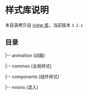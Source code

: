 # 样式库说明

本目录拷贝自 [iview 库](https://github.com/iview/iview/tree/master/src/styles)，当前版本 `3.2.1`

## 目录

|-- animation  (动画)

|-- common  (全局样式)

|-- components  (组件样式)

|-- mixins  (混入)
